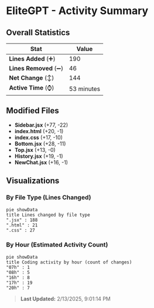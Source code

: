 # EliteGPT - Activity Summary 

## Overall Statistics

| Stat                   | Value                                                             |
| ---------------------- | ----------------------------------------------------------------- |
| **Lines Added** (➕)   | 190                                          |
| **Lines Removed** (➖) | 46                                        |
| **Net Change** (↕)    | 144                |
| **Active Time** (⌚)   | 53 minutes |


## Modified Files
- **Sidebar.jsx** (+77, -22)
- **index.html** (+20, -1)
- **index.css** (+17, -10)
- **Bottom.jsx** (+28, -11)
- **Top.jsx** (+13, -0)
- **History.jsx** (+19, -1)
- **NewChat.jsx** (+16, -1)

## Visualizations

### By File Type (Lines Changed)

```mermaid
pie showData
title Lines changed by file type
".jsx" : 188
".html" : 21
".css" : 27
```

### By Hour (Estimated Activity Count)

```mermaid
pie showData
title Coding activity by hour (count of changes)
"07h" : 1
"08h" : 5
"16h" : 8
"17h" : 19
"20h" : 7
```


> **Last Updated:** 2/13/2025, 9:01:14 PM